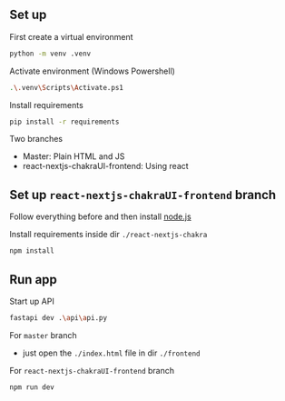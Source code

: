 ## Set up

First create a virtual environment

```bash
python -m venv .venv
```

Activate environment (Windows Powershell)

```bash
.\.venv\Scripts\Activate.ps1
```

Install requirements

```bash
pip install -r requirements
```

Two branches
- Master: Plain HTML and JS
- react-nextjs-chakraUI-frontend: Using react

## Set up `react-nextjs-chakraUI-frontend` branch

Follow everything before and then install [node.js](https://nodejs.org/en)

Install requirements inside dir `./react-nextjs-chakra`

```bash
npm install
```

## Run app

Start up API

```bash
fastapi dev .\api\api.py
```

For `master` branch
- just open the `./index.html` file in dir `./frontend`

For `react-nextjs-chakraUI-frontend` branch

```bash
npm run dev
```